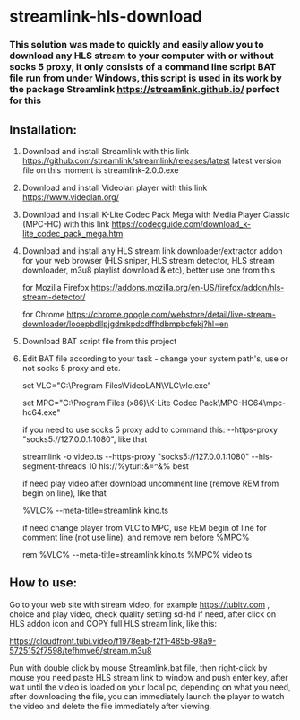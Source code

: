 # streamlink-hls-download
### This solution was made to quickly and easily allow you to download any HLS stream to your computer with or without socks 5 proxy, it only consists of a command line script BAT file run from under Windows, this script is used in its work by the package Streamlink https://streamlink.github.io/ perfect for this

## Installation:
1. Download and install Streamlink with this link https://github.com/streamlink/streamlink/releases/latest  latest version file on this moment is streamlink-2.0.0.exe

2. Download and install Videolan player with this link https://www.videolan.org/ 

3. Download and install K-Lite Codec Pack Mega with Media Player Classic (MPC-HC) with this link https://codecguide.com/download_k-lite_codec_pack_mega.htm

4. Download and install any HLS stream link downloader/extractor addon for your web browser (HLS sniper, HLS stream detector, HLS stream downloader, m3u8 playlist download & etc), better use one from this

   for Mozilla Firefox https://addons.mozilla.org/en-US/firefox/addon/hls-stream-detector/

   for Chrome https://chrome.google.com/webstore/detail/live-stream-downloader/looepbdllpjgdmkpdcdffhdbmpbcfekj?hl=en

5. Download BAT script file from this project
6. Edit BAT file according to your task - change your system path's, use or not socks 5 proxy and etc.

   set VLC="C:\Program Files\VideoLAN\VLC\vlc.exe"
   
   set MPC="C:\Program Files (x86)\K-Lite Codec Pack\MPC-HC64\mpc-hc64.exe"

   if you need to use socks 5 proxy add to command this:  --https-proxy "socks5://127.0.0.1:1080", like that
   
   streamlink -o video.ts --https-proxy "socks5://127.0.0.1:1080" --hls-segment-threads 10 hls://%yturl:&=^&% best

   if need play video after download uncomment line (remove REM from begin on line), like that
   
   %VLC% --meta-title=streamlink kino.ts

   if need change player from VLC to MPC, use REM begin of line for comment line (not use line), and remove rem before %MPC% 
   
   rem %VLC% --meta-title=streamlink kino.ts
   %MPC% video.ts



## How to use:

Go to your web site with stream video, for example https://tubitv.com , choice and play video, check quality setting sd-hd if need, after click on HLS addon icon and COPY full HLS stream link, like this:

https://cloudfront.tubi.video/f1978eab-f2f1-485b-98a9-5725152f7598/tefhmve6/stream.m3u8

Run with double click by mouse Streamlink.bat file, then right-click by mouse you need paste HLS stream link to window and push enter key, after wait until the video is loaded on your local pc, depending on what you need, after downloading the file, you can immediately launch the player to watch the video and delete the file immediately after viewing.


